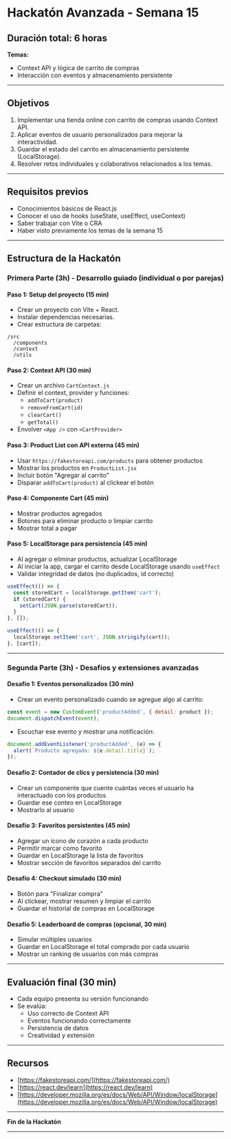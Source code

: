# Hackatón Avanzada - Semana 15

## Duración total: 6 horas

**Temas:**

- Context API y lógica de carrito de compras
- Interacción con eventos y almacenamiento persistente

---

## Objetivos

1. Implementar una tienda online con carrito de compras usando Context API.
2. Aplicar eventos de usuario personalizados para mejorar la interactividad.
3. Guardar el estado del carrito en almacenamiento persistente (LocalStorage).
4. Resolver retos individuales y colaborativos relacionados a los temas.

---

## Requisitos previos

- Conocimientos básicos de React.js
- Conocer el uso de hooks (useState, useEffect, useContext)
- Saber trabajar con Vite o CRA
- Haber visto previamente los temas de la semana 15

---

## Estructura de la Hackatón

### Primera Parte (3h) - Desarrollo guiado (individual o por parejas)

#### Paso 1: Setup del proyecto (15 min)

- Crear un proyecto con Vite + React.
- Instalar dependencias necesarias.
- Crear estructura de carpetas:

```
/src
  /components
  /context
  /utils
```

#### Paso 2: Context API (30 min)

- Crear un archivo `CartContext.js`
- Definir el context, provider y funciones:
  - `addToCart(product)`
  - `removeFromCart(id)`
  - `clearCart()`
  - `getTotal()`
- Envolver `<App />` con `<CartProvider>`

#### Paso 3: Product List con API externa (45 min)

- Usar `https://fakestoreapi.com/products` para obtener productos
- Mostrar los productos en `ProductList.jsx`
- Incluir botón "Agregar al carrito"
- Disparar `addToCart(product)` al clickear el botón

#### Paso 4: Componente Cart (45 min)

- Mostrar productos agregados
- Botones para eliminar producto o limpiar carrito
- Mostrar total a pagar

#### Paso 5: LocalStorage para persistencia (45 min)

- Al agregar o eliminar productos, actualizar LocalStorage
- Al iniciar la app, cargar el carrito desde LocalStorage usando `useEffect`
- Validar integridad de datos (no duplicados, id correcto)

```js
useEffect(() => {
  const storedCart = localStorage.getItem('cart');
  if (storedCart) {
    setCart(JSON.parse(storedCart));
  }
}, []);

useEffect(() => {
  localStorage.setItem('cart', JSON.stringify(cart));
}, [cart]);
```

---

### Segunda Parte (3h) - Desafíos y extensiones avanzadas

#### Desafío 1: Eventos personalizados (30 min)

- Crear un evento personalizado cuando se agregue algo al carrito:

```js
const event = new CustomEvent('productAdded', { detail: product });
document.dispatchEvent(event);
```

- Escuchar ese evento y mostrar una notificación:

```js
document.addEventListener('productAdded', (e) => {
  alert(`Producto agregado: ${e.detail.title}`);
});
```

#### Desafío 2: Contador de clics y persistencia (30 min)

- Crear un componente que cuente cuántas veces el usuario ha interactuado con los productos
- Guardar ese conteo en LocalStorage
- Mostrarlo al usuario

#### Desafío 3: Favoritos persistentes (45 min)

- Agregar un ícono de corazón a cada producto
- Permitir marcar como favorito
- Guardar en LocalStorage la lista de favoritos
- Mostrar sección de favoritos separados del carrito

#### Desafío 4: Checkout simulado (30 min)

- Botón para "Finalizar compra"
- Al clickear, mostrar resumen y limpiar el carrito
- Guardar el historial de compras en LocalStorage

#### Desafío 5: Leaderboard de compras (opcional, 30 min)

- Simular múltiples usuarios
- Guardar en LocalStorage el total comprado por cada usuario
- Mostrar un ranking de usuarios con más compras

---

## Evaluación final (30 min)

- Cada equipo presenta su versión funcionando
- Se evalúa:
  - Uso correcto de Context API
  - Eventos funcionando correctamente
  - Persistencia de datos
  - Creatividad y extensión

---

## Recursos

- [https://fakestoreapi.com/](https://fakestoreapi.com/)
- [https://react.dev/learn](https://react.dev/learn)
- [https://developer.mozilla.org/es/docs/Web/API/Window/localStorage](https://developer.mozilla.org/es/docs/Web/API/Window/localStorage)

---

**Fin de la Hackatón**

---

